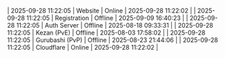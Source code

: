 | 2025-09-28 11:22:05 | Website | Online | 2025-09-28 11:22:02 |
| 2025-09-28 11:22:05 | Registration | Offline | 2025-09-09 16:40:23 |
| 2025-09-28 11:22:05 | Auth Server | Offline | 2025-08-18 09:33:31 |
| 2025-09-28 11:22:05 | Kezan (PvE) | Offline | 2025-08-03 17:58:02 |
| 2025-09-28 11:22:05 | Gurubashi (PvP) | Offline | 2025-08-23 21:44:06 |
| 2025-09-28 11:22:05 | Cloudflare | Online | 2025-09-28 11:22:02 |
